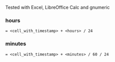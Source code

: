 Tested with Excel, LibreOffice Calc and gnumeric

### hours

    = <cell_with_timestamp> + <hours> / 24
    
### minutes

    = <cell_with_timestamp> + <minutes> / 60 / 24
